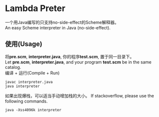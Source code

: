 # Lambda Preter
一个用Java编写的只支持no-side-effect的Scheme解释器。  
An easy Scheme interpreter in Java (no-side-effect).  

## 使用(Usage)
  将**pre.scm**, **interpreter.java**, 你的程序**test.scm**, 置于同一目录下。  
  Let **pre.scm**, **interpreter.java**, and your program **test.scm** be in the same catalog.  
  编译 + 运行(Compile + Run)  
```
javac interpreter.java  
java interpreter  
```
如果出现爆栈，可以适当手动增加栈的大小。
If stackoverflow, please use the following commands.
```
java -Xss4096k interpreter
```

	

